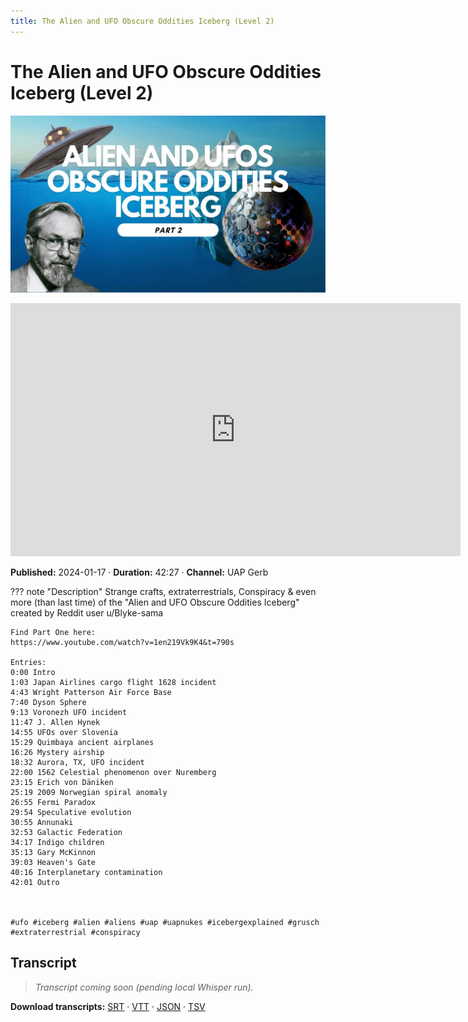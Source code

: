 ```yaml
---
title: The Alien and UFO Obscure Oddities Iceberg (Level 2)
---
```


# The Alien and UFO Obscure Oddities Iceberg (Level 2)

![thumbnail](../videos/9FL04mqyZxk-the-alien-and-ufo-obscure-oddities-iceberg-level-2/thumb.jpg)

<iframe width="720" height="405" src="https://www.youtube.com/embed/9FL04mqyZxk" frameborder="0" allowfullscreen></iframe>

**Published:** 2024-01-17  ·  **Duration:** 42:27  ·  **Channel:** UAP Gerb

??? note "Description"
    Strange crafts, extraterrestrials, Conspiracy & even more (than last time) of the "Alien and UFO Obscure Oddities Iceberg" created by Reddit user u/Blyke-sama
    
    Find Part One here: 
    https://www.youtube.com/watch?v=1en219Vk9K4&t=790s
    
    Entries:
    0:00 Intro
    1:03 Japan Airlines cargo flight 1628 incident
    4:43 Wright Patterson Air Force Base
    7:40 Dyson Sphere
    9:13 Voronezh UFO incident 
    11:47 J. Allen Hynek
    14:55 UFOs over Slovenia
    15:29 Quimbaya ancient airplanes
    16:26 Mystery airship
    18:32 Aurora, TX, UFO incident
    22:00 1562 Celestial phenomenon over Nuremberg
    23:15 Erich von Däniken
    25:19 2009 Norwegian spiral anomaly
    26:55 Fermi Paradox
    29:54 Speculative evolution
    30:55 Annunaki
    32:53 Galactic Federation
    34:17 Indigo children
    35:13 Gary McKinnon 
    39:03 Heaven's Gate
    40:16 Interplanetary contamination 
    42:01 Outro
    
    
    
    #ufo #iceberg #alien #aliens #uap #uapnukes #icebergexplained #grusch #extraterrestrial #conspiracy

## Transcript
> _Transcript coming soon (pending local Whisper run)._

**Download transcripts:** [SRT](../videos/9FL04mqyZxk-the-alien-and-ufo-obscure-oddities-iceberg-level-2/transcript.srt) · [VTT](../videos/9FL04mqyZxk-the-alien-and-ufo-obscure-oddities-iceberg-level-2/transcript.vtt) · [JSON](../videos/9FL04mqyZxk-the-alien-and-ufo-obscure-oddities-iceberg-level-2/transcript.json) · [TSV](../videos/9FL04mqyZxk-the-alien-and-ufo-obscure-oddities-iceberg-level-2/transcript.tsv)
